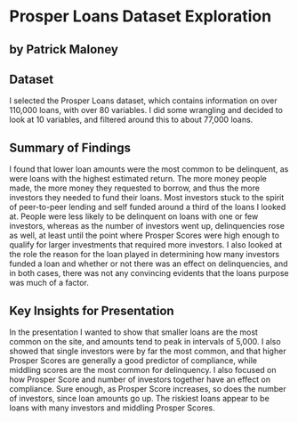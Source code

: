 # Prosper Loans Dataset Exploration
## by Patrick Maloney


## Dataset

I selected the Prosper Loans dataset, which contains information on over 110,000 loans, with over 80 variables.  I did some wrangling and decided to look at 10 variables, and filtered around this to about 77,000 loans.


## Summary of Findings

I found that lower loan amounts were the most common to be delinquent, as were loans with the highest estimated return.  The more money people made, the more money they requested to borrow, and thus the more investors they needed to fund their loans.  Most investors stuck to the spirit of peer-to-peer lending and self funded around a third of the loans I looked at.  People were less likely to be delinquent on loans with one or few investors, whereas as the number of investors went up, delinquencies rose as well, at least until the point where Prosper Scores were high enough to qualify for larger investments that required more investors.  I also looked at the role the reason for the loan played in determining how many investors funded a loan and whether or not there was an effect on delinquencies, and in both cases, there was not any convincing evidents that the loans purpose was much of a factor.


## Key Insights for Presentation

In the presentation I wanted to show that smaller loans are the most common on the site, and amounts tend to peak in intervals of 5,000.  I also showed that single investors were by far the most common, and that higher Prosper Scores are generally a good predictor of compliance, while middling scores are the most common for delinquency.  I also focused on how Prosper Score and number of investors together have an effect on compliance. Sure enough, as Prosper Score increases, so does the number of investors, since loan amounts go up.  The riskiest loans appear to be loans with many investors and middling Prosper Scores. 

